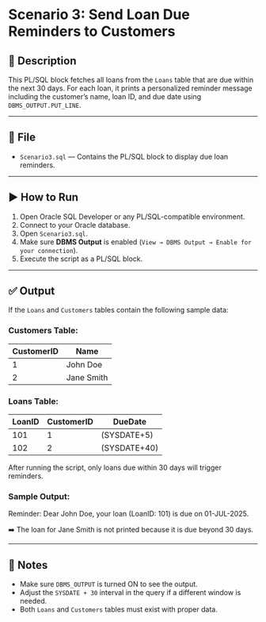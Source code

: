 # Scenario 3: Send Loan Due Reminders to Customers

## 🧾 Description

This PL/SQL block fetches all loans from the `Loans` table that are due within the next 30 days. For each loan, it prints a personalized reminder message including the customer’s name, loan ID, and due date using `DBMS_OUTPUT.PUT_LINE`.

---

## 📂 File

- `Scenario3.sql` — Contains the PL/SQL block to display due loan reminders.

---

## ▶️ How to Run

1. Open Oracle SQL Developer or any PL/SQL-compatible environment.
2. Connect to your Oracle database.
3. Open `Scenario3.sql`.
4. Make sure **DBMS Output** is enabled (`View → DBMS Output → Enable for your connection`).
5. Execute the script as a PL/SQL block.

---

## ✅ Output

If the `Loans` and `Customers` tables contain the following sample data:

### Customers Table:

| CustomerID | Name         |
|------------|--------------|
| 1          | John Doe     |
| 2          | Jane Smith   |

### Loans Table:

| LoanID | CustomerID | DueDate    |
|--------|------------|------------|
| 101    | 1          | (SYSDATE+5)|
| 102    | 2          | (SYSDATE+40)|

After running the script, only loans due within 30 days will trigger reminders.

### Sample Output:
Reminder: Dear John Doe, your loan (LoanID: 101) is due on 01-JUL-2025.


➡️ The loan for Jane Smith is not printed because it is due beyond 30 days.

---

## 📝 Notes

- Make sure `DBMS_OUTPUT` is turned ON to see the output.
- Adjust the `SYSDATE + 30` interval in the query if a different window is needed.
- Both `Loans` and `Customers` tables must exist with proper data.

